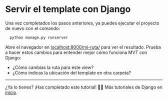 # Servir el template con Django

Una vez completados los pasos anteriores, ya puedes ejecutar el proyecto de nuevo con el comando:

```python
  python manage.py runserver
```

Abre el navegador en [localhost:8000/mi-ruta/](localhost:8000/mi-ruta/) para ver el resultado. Prueba a hacer estos cambios para entender mejor cómo funciona MVT con Django:

- ¿Cómo cambias la ruta para este view?
- ¿Cómo indicas la ubicación del template en otra carpeta?

---

¿Ya lo tienes? ¡Has completado este tutorial! 👍🏼
Más tutoriales de Django en [inicio](../../index.md).